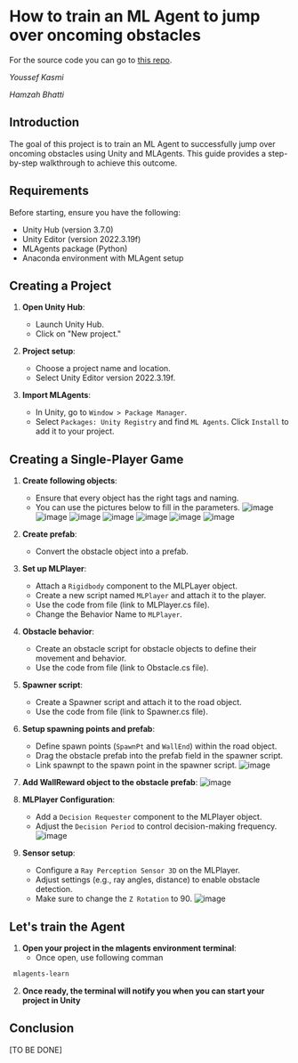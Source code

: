 # How to train an ML Agent to jump over oncoming obstacles

For the source code you can go to [this repo](https://github.com/AP-IT-GH/jumper-assignment-hamzahbhatti?tab=readme-ov-file).

*Youssef Kasmi*

*Hamzah Bhatti*

## Introduction

The goal of this project is to train an ML Agent to successfully jump over oncoming obstacles using Unity and MLAgents. This guide provides a step-by-step walkthrough to achieve this outcome.

## Requirements

Before starting, ensure you have the following:

- Unity Hub (version 3.7.0)
- Unity Editor (version 2022.3.19f)
- MLAgents package (Python)
- Anaconda environment with MLAgent setup

## Creating a Project

1. **Open Unity Hub**:
   - Launch Unity Hub.
   - Click on "New project."

2. **Project setup**:
   - Choose a project name and location.
   - Select Unity Editor version 2022.3.19f.

2. **Import MLAgents**:
   - In Unity, go to `Window > Package Manager`.
   - Select `Packages: Unity Registry` and find `ML Agents`. Click `Install` to add it to your project.

## Creating a Single-Player Game

1. **Create following objects**:
   - Ensure that every object has the right tags and naming.
   - You can use the pictures below to fill in the parameters.
![image](https://github.com/AP-IT-GH/jumper-assignment-yfish1/assets/73119869/0689f624-79a7-4d1e-89b6-48e8b05ee213)
![image](https://github.com/AP-IT-GH/jumper-assignment-yfish1/assets/73119869/ddbe49df-2a44-4312-8c62-b63a7fc0971b)
![image](https://github.com/AP-IT-GH/jumper-assignment-yfish1/assets/73119869/efe7dcd6-867d-422e-934f-f5f827d0f08f)
![image](https://github.com/AP-IT-GH/jumper-assignment-yfish1/assets/73119869/a9110fb6-66e8-49d0-837f-c9bf7c524dfc)
![image](https://github.com/AP-IT-GH/jumper-assignment-yfish1/assets/73119869/229f1056-bda7-4866-8a80-7a827cc5c407)
![image](https://github.com/AP-IT-GH/jumper-assignment-yfish1/assets/73119869/93433ae1-4118-4182-8868-0babdaaa7098)
![image](https://github.com/AP-IT-GH/jumper-assignment-yfish1/assets/73119869/d0bad0bd-ea48-447c-a187-53d4b976f555)


2. **Create prefab**:
   - Convert the obstacle object into a prefab.

3. **Set up MLPlayer**:
   - Attach a `Rigidbody` component to the MLPLayer object.
   - Create a new script named `MLPlayer` and attach it to the player.
   - Use the code from file (link to MLPlayer.cs file).
   - Change the Behavior Name to `MLPlayer`.

4. **Obstacle behavior**:
   - Create an obstacle script for obstacle objects to define their movement and behavior.
   - Use the code from file (link to Obstacle.cs file).

5. **Spawner script**:
   - Create a Spawner script and attach it to the road object.
   - Use the code from file (link to Spawner.cs file).

6. **Setup spawning points and prefab**:
   - Define spawn points (`SpawnPt` and `WallEnd`) within the road object.
   - Drag the obstacle prefab into the prefab field in the spawner script.
   - Link spawnpt to the spawn point in the spawner script.
     ![image](https://github.com/AP-IT-GH/jumper-assignment-yfish1/assets/73119869/7bba38e4-e9e8-4ffa-b703-feff3b00f91a)

7. **Add WallReward object to the obstacle prefab**:
    ![image](https://github.com/AP-IT-GH/jumper-assignment-yfish1/assets/73119869/5f040ae9-5f25-415e-95bc-c5b583d45393)

8. **MLPlayer Configuration**:
    - Add a `Decision Requester` component to the MLPlayer object.
    - Adjust the `Decision Period` to control decision-making frequency.
    ![image](https://github.com/AP-IT-GH/jumper-assignment-yfish1/assets/73119869/a59fbb28-7db0-44a3-accb-2c6998a3546b)

10. **Sensor setup**:
    - Configure a `Ray Perception Sensor 3D` on the MLPlayer.
    - Adjust settings (e.g., ray angles, distance) to enable obstacle detection.
    - Make sure to change the `Z Rotation` to 90.
    ![image](https://github.com/AP-IT-GH/jumper-assignment-yfish1/assets/73119869/1fbae6a2-c936-461c-ac92-d8117f43c6e1)


## Let's train the Agent

1. **Open your project in the mlagents environment terminal**:
   - Once open, use following comman
  ```bash
   mlagents-learn
```
2. **Once ready, the terminal will notify you when you can start your project in Unity**

## Conclusion

[TO BE DONE]
